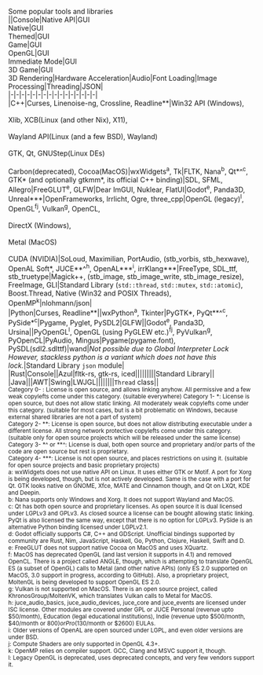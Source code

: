 Some popular tools and libraries  
||Console|Native API|GUI<br>Native|GUI<br>Themed|GUI<br>Game|GUI<br>OpenGL|GUI<br>Immediate Mode|GUI<br>3D Game|GUI<br>3D Rendering|Hardware Acceleration|Audio|Font Loading|Image Processing|Threading|JSON|  
|-|-|-|-|-|-|-|-|-|-|-|-|-|-|-|-|  
|C++|Curses, Linenoise-ng, Crossline, Readline\*\*|Win32 API (Windows),<br><br>Xlib, XCB(Linux (and other Nix), X11),<br><br>Wayland API(Linux (and a few BSD), Wayland)<br><br>GTK, Qt, GNUStep(Linux DEs)<br><br>Carbon(deprecated), Cocoa(MacOS)|wxWidgets<sup>a</sup>, Tk|FLTK, Nana<sup>b</sup>, Qt\*\^<sup>c</sup>,<br>GTK\* (and optionally gtkmm\*, its official C++ binding)|SDL, SFML, Allegro|FreeGLUT<sup>e</sup>, GLFW|Dear ImGUI, Nuklear, FlatUI|Godot<sup>e</sup>, Panda3D, Unreal\*\*\*|OpenFrameworks, Irrlicht, Ogre, three_cpp|OpenGL (legacy)<sup>l</sup>, OpenGL<sup>fj</sup>, Vulkan<sup>g</sup>, OpenCL,<br><br>DirectX (Windows),<br><br>Metal (MacOS)<br><br>CUDA (NVIDIA)|SoLoud, Maximilian, PortAudio, (stb_vorbis, stb_hexwave), OpenAL Soft\*, JUCE\*\*^<sup>h</sup>, OpenAL\*\*\*<sup>i</sup>, irrKlang\*\*\*|FreeType, SDL_ttf, stb_truetype|Magick++, (stb_image, stb_image_write, stb_image_resize), FreeImage, GLI|Standard Library (`std::thread`, `std::mutex`, `std::atomic`), Boost.Thread, Native (Win32 and POSIX Threads), OpenMP<sup>k</sup>|nlohmann/json|  
|Python|Curses, Readline\*\*||wxPython<sup>a</sup>, Tkinter|PyGTK\*, PyQt\*\*\^<sup>c</sup>, PySide\*<sup>c</sup>|Pygame, Pyglet, PySDL2|GLFW||Godot<sup>e</sup>, Panda3D, Ursina||PyOpenGL<sup>l</sup>, OpenGL (using PyGLEW etc.)<sup>fj</sup>, PyVulkan<sup>g</sup>, PyOpenCL|PyAudio, Mingus|Pygame(pygame.font), PySDL(sdl2.sdlttf)|wand|*Not possible due to Global Interpreter Lock<br>However, stackless python is a variant which does not have this lock.*|Standard Library `json` module|  
|Rust|Console||Azul|fltk-rs, gtk-rs, iced|||||||||Standard Library||  
|Java|||AWT|Swing|LWJGL||||||||`Thread` class||  
<sup>
Category 0- : License is open source, and allows linking anyhow. All permissive and a few weak copylefts come under this category. (suitable everywhere)
Category 1- *: License is open source, but does not allow static linking. All moderately weak copylefts come under this category. (suitable for most cases, but is a bit problematic on Windows, because external shared libraries are not a part of system)<br>
Category 2- **: License is open source, but does not allow distributing executable under a different license. All strong network protective copylefts come under this category. (suitable only for open source projects which will be released under the same license)<br>
Category 3- *^ or **^: License is dual, both open source and proprietary and/or parts of the code are open source but rest is proprietary.<br>
Category 4- ***: License is not open source, and places restrictions on using it. (suitable for open source projects and basic proprietary projects)<br>
a: wxWidgets does not use native API on Linux. It uses either GTK or Motif. A port for Xorg is being developed, though, but is not actively developed. Same is the case with a port for Qt. GTK looks native on GNOME, Xfce, MATE and Cinnamon though, and Qt on LXQt, KDE and Deepin.<br>
b: Nana supports only Windows and Xorg. It does not support Wayland and MacOS.<br>
c: Qt has both open source and proprietary licenses. As open source it is dual licensed under LGPLv3 and GPLv3. As closed source a license can be bought allowing static linking. PyQt is also licensed the same way, except that there is no option for LGPLv3. PySide is an alternative Python binding licensed under LGPLv2.1.<br>
d: Godot officially supports C#, C++ and GDScript. Unofficial bindings supported by community are Rust, Nim, JavaScript, Haskell, Go, Python, Clojure, Haskell, Swift and D.<br>
e: FreeGLUT does not support native Cocoa on MacOS and uses XQuartz.<br>
f: MacOS has deprecated OpenGL (and last version it supports in 4.1) and removed OpenCL. There is a project called ANGLE, though, which is attempting to translate OpenGL ES (a subset of OpenGL) calls to Metal (and other native APIs) (only ES 2.0 supported on MacOS, 3.0 support in progress, according to GitHub). Also, a proprietary project, MoltenGL is being developed to support OpenGL ES 2.0.<br>
g: Vulkan is not supported on MacOS. There is an open source project, called KhronosGroup/MoltenVK, which translates Vulkan calls to Metal for MacOS.<br>
h: juce_audio_basics, juce_audio_devices, juce_core and juce_events are licensed under ISC license. Other modules are covered under GPL or JUCE Personal (revenue upto $50/month), Education (legal educational institutions), Indie (revenue upto $500/month, $40/month or $800) or Pro ($130/month or $2600) EULAs.<br>
i: Older versions of OpenAL are open sourced under LGPL, and even older versions are under BSD.<br>
j: Compute Shaders are only supported in OpenGL 4.3+.<br>
k: OpenMP relies on compiler support. GCC, Clang and MSVC support it, though.<br>
l: Legacy OpenGL is deprecated, uses deprecated concepts, and very few vendors support it.
</sup>
